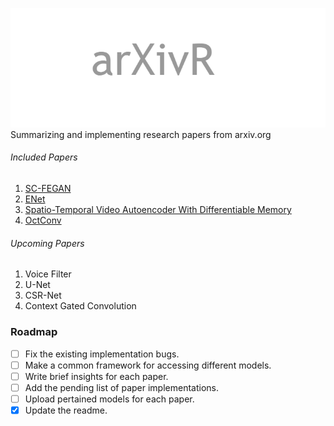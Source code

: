 <img src='src/logo.png' alt='logo' /> <br />
Summarizing and implementing research papers from arxiv.org


###### Included Papers
<ol>
<li><a href=''>SC-FEGAN</a></li>
<li><a href=''>ENet</a></li>
<li><a href=''>Spatio-Temporal Video Autoencoder With Differentiable Memory</a></li>
<li><a href=''>OctConv</a></li>
</ol>

###### Upcoming Papers
<ol>
<li>Voice Filter</li>
<li>U-Net</li>
<li>CSR-Net</li>
<li>Context Gated Convolution</li>
</ol>


### Roadmap

- [ ] Fix the existing implementation bugs.
- [ ] Make a common framework for accessing different models.
- [ ] Write brief insights for each paper.
- [ ] Add the pending list of paper implementations.
- [ ] Upload pertained models for each paper.
- [x] Update the readme.
